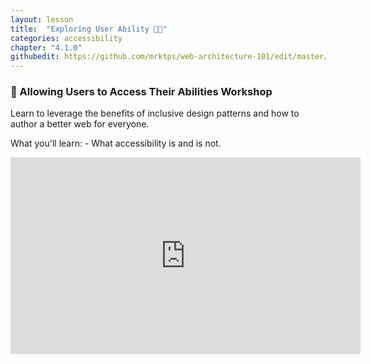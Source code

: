 ```yaml
---
layout: lesson
title:  "Exploring User Ability 💪😃"
categories: accessibility 
chapter: "4.1.0"
githubedit: https://github.com/mrktps/web-architecture-101/edit/master/_unit_4/exploring-user-ability.markdown
---
```


### 📼 Allowing Users to Access Their Abilities&nbsp;Workshop
Learn to leverage the benefits of inclusive design patterns and how to author a better web for everyone.

What you'll learn: - What accessibility is and is not.

<iframe width="560" height="315" src="https://www.youtube.com/embed/JBiB_vUaxlI" frameborder="0" allowfullscreen="true"></iframe>

